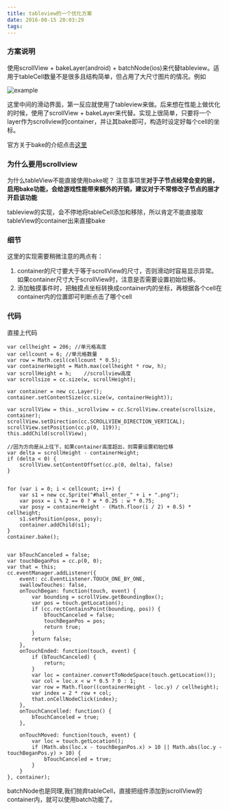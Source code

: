 ```yaml
---
title: tableview的一个优化方案
date: 2016-08-15 20:03:29
tags:
---
```

### 方案说明

使用scrollView + bakeLayer(android) + batchNode(ios)来代替tableview。适用于tableCell数量不是很多且结构简单，但占用了大尺寸图片的情况。例如

![example](../images/720F3CD2-D65B-4F17-970F-797E8005AB6D.png)

这里中间的滑动界面，第一反应就使用了tableview来做。后来想在性能上做优化的时候，使用了scrollView + bakeLayer来代替。实现上很简单，只要将一个layer作为scrollview的container，并让其bake即可，构造时设定好每个cell的坐标。

官方关于bake的介绍点击[这里](http://www.cocos.com/doc/article/index?type=cocos2d-x&url=/doc/cocos-docs-master/manual/framework/html5/v3/bake-layer/zh.md)

### 为什么要用scrollview

为什么tableView不能直接使用bake呢？ 注意事项里**对于子节点经常会变的层， 启用bake功能，会给游戏性能带来额外的开销，建议对于不常修改子节点的层才开启该功能**

tableview的实现，会不停地将tableCell添加和移除，所以肯定不能直接取tableView的container出来直接bake

### 细节

这里的实现需要稍微注意的两点有：
1. container的尺寸要大于等于scrollView的尺寸，否则滑动时容易显示异常。如果container尺寸大于scrollView时，注意是否需要设置初始位移。
2. 添加触摸事件时，把触摸点坐标转换成container内的坐标，再根据各个cell在container内的位置即可判断点击了哪个cell 

### 代码

直接上代码

```
var cellheight = 206; //单元格高度
var cellcount = 6; //单元格数量
var row = Math.ceil(cellcount * 0.5);
var containerHeight = Math.max(cellheight * row, h);
var scrollHeight = h;    //scrollview高度
var scrollsize = cc.size(w, scrollHeight);

var container = new cc.Layer();
container.setContentSize(cc.size(w, containerHeight));

var scrollView = this._scrollview = cc.ScrollView.create(scrollsize, container);
scrollView.setDirection(cc.SCROLLVIEW_DIRECTION_VERTICAL);
scrollView.setPosition(cc.p(0, 119));
this.addChild(scrollView);

//因为方向是从上往下，如果container高度超出，则需要设置初始位移
var delta = scrollHeight - containerHeight;
if (delta < 0) {
    scrollView.setContentOffset(cc.p(0, delta), false)
}


for (var i = 0; i < cellcount; i++) {
    var s1 = new cc.Sprite("#hall_enter_" + i + ".png");
    var posx = i % 2 == 0 ? w * 0.25 : w * 0.75;
    var posy = containerHeight - (Math.floor(i / 2) + 0.5) * cellheight;
    s1.setPosition(posx, posy);
    container.addChild(s1);
}
container.bake();


var bTouchCanceled = false;
var touchBeganPos = cc.p(0, 0);
var that = this;
cc.eventManager.addListener({
    event: cc.EventListener.TOUCH_ONE_BY_ONE,
    swallowTouches: false,
    onTouchBegan: function(touch, event) {
        var bounding = scrollView.getBoundingBox();
        var pos = touch.getLocation();
        if (cc.rectContainsPoint(bounding, pos)) {
            bTouchCanceled = false;
            touchBeganPos = pos;
            return true;
        }
        return false;
    },
    onTouchEnded: function(touch, event) {
        if (bTouchCanceled) {
            return;
        }
        var loc = container.convertToNodeSpace(touch.getLocation());
        var col = loc.x < w * 0.5 ? 0 : 1;
        var row = Math.floor((containerHeight - loc.y) / cellheight);
        var index = 2 * row + col;
        that.onCellNodeClick(index);
    },
    onTouchCancelled: function() {
        bTouchCanceled = true;
    },

    onTouchMoved: function(touch, event) {
        var loc = touch.getLocation();
        if (Math.abs(loc.x - touchBeganPos.x) > 10 || Math.abs(loc.y - touchBeganPos.y) > 10) {
            bTouchCanceled = true;
        }
    }
}, container);
```

batchNode也是同理,我们抛弃tableCell，直接把组件添加到scrollView的container内，就可以使用batch功能了。